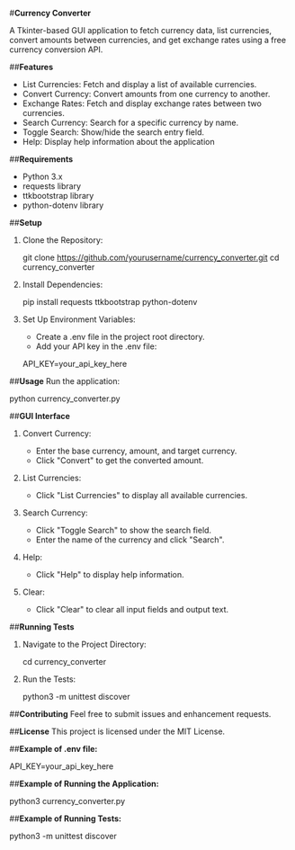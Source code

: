 #**Currency Converter**

A Tkinter-based GUI application to fetch currency data, list currencies, convert amounts between currencies, and get exchange rates using a free currency conversion API.

##**Features**
* List Currencies: Fetch and display a list of available currencies.
* Convert Currency: Convert amounts from one currency to another.
* Exchange Rates: Fetch and display exchange rates between two currencies.
* Search Currency: Search for a specific currency by name.
* Toggle Search: Show/hide the search entry field.
* Help: Display help information about the application

##**Requirements**
* Python 3.x
* requests library
* ttkbootstrap library
* python-dotenv library


##**Setup**
1. Clone the Repository:

   git clone https://github.com/yourusername/currency_converter.git
   cd currency_converter

2. Install Dependencies:

   pip install requests ttkbootstrap python-dotenv

3. Set Up Environment Variables:

   * Create a .env file in the project root directory.
   * Add your API key in the .env file:

   API_KEY=your_api_key_here


##**Usage**
Run the application:

python currency_converter.py

##**GUI Interface**
1. Convert Currency:

   * Enter the base currency, amount, and target currency.
   * Click "Convert" to get the converted amount.

2. List Currencies:

   * Click "List Currencies" to display all available currencies.

3. Search Currency:

   * Click "Toggle Search" to show the search field.
   * Enter the name of the currency and click "Search".

4. Help:

   * Click "Help" to display help information.

5. Clear:

   * Click "Clear" to clear all input fields and output text.


##**Running Tests**

1. Navigate to the Project Directory:

   cd currency_converter

2. Run the Tests:

   python3 -m unittest discover


##**Contributing**
Feel free to submit issues and enhancement requests.

##**License**
This project is licensed under the MIT License.


##**Example of .env file:**

API_KEY=your_api_key_here


##**Example of Running the Application:**

python3 currency_converter.py


##**Example of Running Tests:**

python3 -m unittest discover
